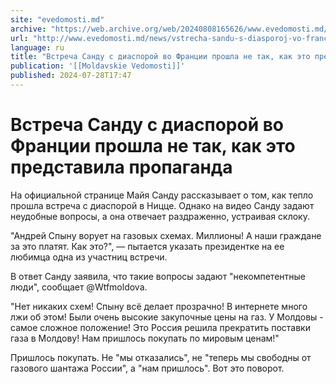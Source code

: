 ```yaml
---
site: "evedomosti.md"
archive: "https://web.archive.org/web/20240808165626/www.evedomosti.md/news/vstrecha-sandu-s-diasporoj-vo-francii-proshla-ne-tak-kak-eto"
url: "http://www.evedomosti.md/news/vstrecha-sandu-s-diasporoj-vo-francii-proshla-ne-tak-kak-eto"
language: ru
title: "Встреча Санду с диаспорой во Франции прошла не так, как это представила пропаганда"
publication: '[[Moldavskie Vedomosti]]'
published: 2024-07-28T17:47
---
```


# Встреча Санду с диаспорой во Франции прошла не так, как это представила пропаганда

На официальной странице Майя Санду рассказывает о том, как тепло прошла встреча с диаспорой в Ницце. Однако на видео Санду задают неудобные вопросы, а она отвечает раздраженно, устраивая склоку.

"Андрей Спыну ворует на газовых схемах. Миллионы! А наши граждане за это платят. Как это?", — пытается указать президентке на ее любимца одна из участниц встречи.

В ответ Санду заявила, что такие вопросы задают "некомпетентные люди", сообщает @Wtfmoldova.

"Нет никаких схем! Спыну всё делает прозрачно! В интернете много лжи об этом! Были очень высокие закупочные цены на газ. У Молдовы - самое сложное положение! Это Россия решила прекратить поставки газа в Молдову! Нам пришлось покупать по мировым ценам!"

Пришлось покупать. Не "мы отказались", не "теперь мы свободны от газового шантажа России", а "нам пришлось". Вот это поворот.